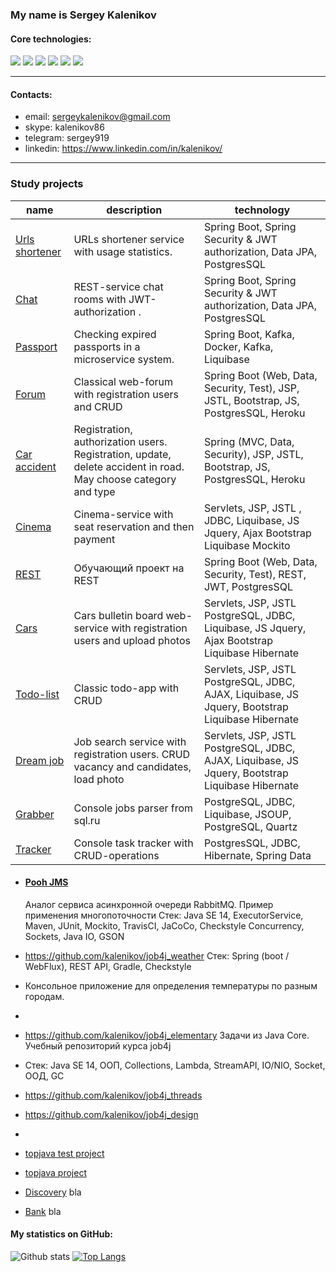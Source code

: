 ### My name is Sergey Kalenikov

#### Core technologies:

![](https://img.shields.io/badge/java-%3E%3D%208%20-orange) ![](https://img.shields.io/badge/Spring-%3E%3D%205.0-brightgreen) ![](https://img.shields.io/badge/maven-3-green) ![](https://img.shields.io/badge/postgres-8-blue) ![](https://img.shields.io/badge/Hibernate-%3E%3D%205.0-yellowgreen) ![](https://img.shields.io/badge/Travis-CI-brightgreen)

---

#### Contacts:

* email: sergeykalenikov@gmail.com
* skype: kalenikov86
* telegram: sergey919
* linkedin: https://www.linkedin.com/in/kalenikov/

---

### Study projects

| name                                                              | description                                                                                                    | technology                                                                                      |
|-------------------------------------------------------------------|----------------------------------------------------------------------------------------------------------------|-------------------------------------------------------------------------------------------------|
| [Urls shortener](https://github.com/kalenikov/job4j_url_shortcut) | URLs shortener service with usage statistics.                                                                  | Spring Boot, Spring Security & JWT authorization, Data JPA, PostgresSQL                         |
| [Chat](https://github.com/kalenikov/job4j_chat)                   | REST-service chat rooms with JWT-authorization .                                                               | Spring Boot, Spring Security & JWT authorization, Data JPA, PostgresSQL                         |
| [Passport](https://github.com/kalenikov/job4j_passport)           | Checking expired passports in a microservice system.                                                           | Spring Boot, Kafka, Docker, Kafka, Liquibase                                                    |
| [Forum](https://github.com/kalenikov/job4j_forum)                 | Classical web-forum with registration users and CRUD                                                           | Spring Boot (Web, Data, Security, Test), JSP, JSTL, Bootstrap, JS, PostgresSQL, Heroku          |
| [Car accident](https://github.com/kalenikov/job4j_car_accident)   | Registration, authorization users. Registration, update, delete accident in road. May choose category and type | Spring (MVC, Data, Security), JSP, JSTL, Bootstrap, JS, PostgresSQL, Heroku                     |
| [Cinema](https://github.com/kalenikov/job4j_cinema)               | Cinema-service with seat reservation and then payment                                                          | Servlets, JSP, JSTL , JDBC, Liquibase, JS Jquery, Ajax Bootstrap Liquibase Mockito              |
| [REST](https://github.com/kalenikov/job4j_rest)                   | Обучающий проект на REST                                                                                       | Spring Boot (Web, Data, Security, Test), REST, JWT, PostgresSQL                                 |
| [Cars](https://github.com/kalenikov/job4j_cars)                   | Cars bulletin board web-service with registration users and upload photos                                      | Servlets, JSP, JSTL PostgreSQL, JDBC, Liquibase, JS Jquery, Ajax Bootstrap Liquibase Hibernate  |
| [Todo-list](https://github.com/kalenikov/job4j_todo)              | Classic todo-app with CRUD                                                                                     | Servlets, JSP, JSTL PostgreSQL, JDBC, AJAX, Liquibase, JS Jquery, Bootstrap Liquibase Hibernate |
| [Dream job](https://github.com/kalenikov/job4j_dreamjob)          | Job search service with registration users. CRUD vacancy and candidates, load photo                            | Servlets, JSP, JSTL PostgreSQL, JDBC, AJAX, Liquibase, JS Jquery, Bootstrap Liquibase Hibernate |
| [Grabber](https://github.com/kalenikov/job4j_grabber)             | Console jobs parser from sql.ru                                                                                | PostgreSQL, JDBC, Liquibase, JSOUP, PostgreSQL, Quartz                                          |
| [Tracker](https://github.com/kalenikov/job4j_tracker)             | Console task tracker with CRUD-operations                                                                      | PostgresSQL, JDBC, Hibernate, Spring Data                                                       |


- #### [Pooh JMS](https://github.com/kalenikov/job4j_pooh)
  Аналог сервиса асинхронной очереди RabbitMQ. Пример применения многопоточности Стек: Java SE 14, ExecutorService,
  Maven, JUnit, Mockito, TravisCI, JaCoCo, Checkstyle Concurrency, Sockets, Java IO, GSON


  


- https://github.com/kalenikov/job4j_weather
  Стек: Spring (boot / WebFlux), REST API, Gradle, Checkstyle
- Консольное приложение для определения температуры по разным городам.
-
- https://github.com/kalenikov/job4j_elementary
  Задачи из Java Core. Учебный репозиторий курса job4j
- Стек: Java SE 14, ООП, Collections, Lambda, StreamAPI, IO/NIO, Socket, ООД, GC

- https://github.com/kalenikov/job4j_threads
- https://github.com/kalenikov/job4j_design
-

- [topjava test project](https://github.com/kalenikov/JavaRushIntership)

- [topjava project](https://github.com/kalenikov/topjava)

- [Discovery](https://github.com/kalenikov/job4j_discovery) bla

- [Bank](https://github.com/kalenikov/job4j_bank) bla

#### My statistics on GitHub:

![Github stats](https://github-readme-stats.vercel.app/api?username=kalenikov&hide=stars,prs,issues,contribs)
[![Top Langs](https://github-readme-stats.vercel.app/api/top-langs/?username=kalenikov&layout=compact)](https://github.com/kalenikov/github-readme-stats)
